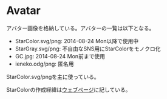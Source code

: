 # Avatar
アバター画像を格納している。アバターの一覧は以下となる。

* StarColor.svg/png: 2014-08-24 Mon以降で使用中
* StarGray.svg/png: 不自由なSNS用にStarColorをモノクロ化
* GC.jpg: 2014-08-24 Mon前まで使用
* ieneko.odg/png: 匿名用

StarColor.svg/pngを主に使っている。

StarColorの作成経緯は[ウェブページ](https://senooken.jp/product/2018/08/24/)に記している。
